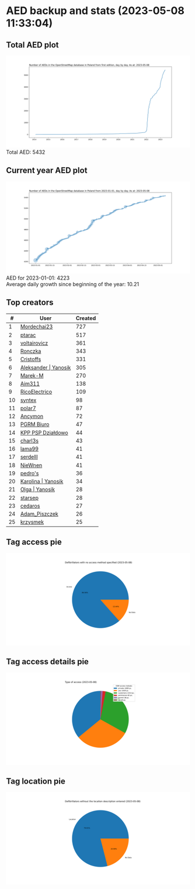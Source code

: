 # AED backup and stats (2023-05-08 11:33:04)


## Total AED plot
![](report_data/total_aed.svg)
Total AED: 5432

## Current year AED plot
![](report_data/current_year_aed.svg)\
AED for 2023-01-01: 4223\
Average daily growth since beginning of the year: 10.21

## Top creators
| # | User | Created |
| ------------- | ------------- | ------------- |
| 1 | [Mordechai23](<https://www.openstreetmap.org/user/Mordechai23>) | 727 |
| 2 | [ptarac](<https://www.openstreetmap.org/user/ptarac>) | 517 |
| 3 | [voltairovicz](<https://www.openstreetmap.org/user/voltairovicz>) | 361 |
| 4 | [Ronczka](<https://www.openstreetmap.org/user/Ronczka>) | 343 |
| 5 | [Cristoffs](<https://www.openstreetmap.org/user/Cristoffs>) | 331 |
| 6 | [Aleksander &#124; Yanosik](<https://www.openstreetmap.org/user/Aleksander &#124; Yanosik>) | 305 |
| 7 | [Marek-M](<https://www.openstreetmap.org/user/Marek-M>) | 270 |
| 8 | [Aim311](<https://www.openstreetmap.org/user/Aim311>) | 138 |
| 9 | [RicoElectrico](<https://www.openstreetmap.org/user/RicoElectrico>) | 109 |
| 10 | [syntex](<https://www.openstreetmap.org/user/syntex>) | 98 |
| 11 | [polar7](<https://www.openstreetmap.org/user/polar7>) | 87 |
| 12 | [Ancymon](<https://www.openstreetmap.org/user/Ancymon>) | 72 |
| 13 | [PGRM Biuro](<https://www.openstreetmap.org/user/PGRM Biuro>) | 47 |
| 14 | [KPP PSP Działdowo](<https://www.openstreetmap.org/user/KPP PSP Działdowo>) | 44 |
| 15 | [charl3s](<https://www.openstreetmap.org/user/charl3s>) | 43 |
| 16 | [lama99](<https://www.openstreetmap.org/user/lama99>) | 41 |
| 17 | [serdelll](<https://www.openstreetmap.org/user/serdelll>) | 41 |
| 18 | [NieWnen](<https://www.openstreetmap.org/user/NieWnen>) | 41 |
| 19 | [pedro's](<https://www.openstreetmap.org/user/pedro's>) | 36 |
| 20 | [Karolina &#124; Yanosik](<https://www.openstreetmap.org/user/Karolina &#124; Yanosik>) | 34 |
| 21 | [Olga &#124; Yanosik](<https://www.openstreetmap.org/user/Olga &#124; Yanosik>) | 28 |
| 22 | [starsep](<https://www.openstreetmap.org/user/starsep>) | 28 |
| 23 | [cedaros](<https://www.openstreetmap.org/user/cedaros>) | 27 |
| 24 | [Adam_Piszczek](<https://www.openstreetmap.org/user/Adam_Piszczek>) | 26 |
| 25 | [krzysmek](<https://www.openstreetmap.org/user/krzysmek>) | 25 |

## Tag access pie
![](report_data/tag_access.svg)

## Tag access details pie
![](report_data/tag_access_details.svg)

## Tag location pie
![](report_data/tag_location.svg)
